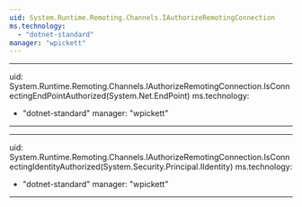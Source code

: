 ```yaml
---
uid: System.Runtime.Remoting.Channels.IAuthorizeRemotingConnection
ms.technology: 
  - "dotnet-standard"
manager: "wpickett"
---
```


---
uid: System.Runtime.Remoting.Channels.IAuthorizeRemotingConnection.IsConnectingEndPointAuthorized(System.Net.EndPoint)
ms.technology: 
  - "dotnet-standard"
manager: "wpickett"
---

---
uid: System.Runtime.Remoting.Channels.IAuthorizeRemotingConnection.IsConnectingIdentityAuthorized(System.Security.Principal.IIdentity)
ms.technology: 
  - "dotnet-standard"
manager: "wpickett"
---
